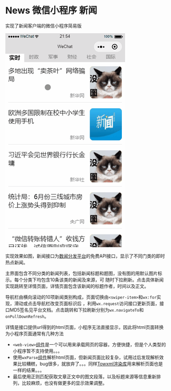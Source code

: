 # News 微信小程序 新闻

实现了新闻客户端的微信小程序简易版

![img](https://github.com/yiyiQuasar/News/blob/master/newsShow.gif)

实现效果如图，新闻接口为[数闻分发平台](https://fenfa.shuwen.com/)的免费API接口，显示了不同门类的即时热点新闻。

主界面包含不同分类的新闻列表，包括新闻标题和题图，没有图的用默认图片标示。每个分类下均包含10条该类的新闻及来源，可
随时下拉刷新。点击具体新闻实现跳转至详情页面，详情页面包含该新闻的标题作者，时间以及正文。

导航栏由横向滚动的10项新闻类别构成，页面切换由```<swiper-item>```和```wx:for```实现，滑动或点击导航栏改变页面标识后
，利用```wx.request```访问接口更新页面，接口MD5签名见平台文档。点击跳转和下拉刷新分别为```wx.navigateTo```和```onPullDownRefresh```。

详情是接口提供url得到的html页面，小程序无法直接显示，因此将html页面转换为小程序页面通常有几种方法
- ```<web-view>```[组件](https://developers.weixin.qq.com/miniprogram/dev/component/web-view.html?search-key=web-view)是一个可以用来承载网页的容器，方便快捷，但是个人类型的小程序暂不支持使用。。。
- 使用```wxParse```[组件](https://github.com/icindy/wxParse)解析html页面，但新闻页面比较复杂，试用过后发现解析效果比较糟糕，bug很多，就放弃了。。。同样[Towxml渲染库](https://github.com/sbfkcel/towxml)用来解析页面也是一样的结果。。。
- 最后使用正则匹配获取文章正文中的图文段落，以及标题来源等信息重新排列，比较麻烦，也没有做更多的显示效果调整。
